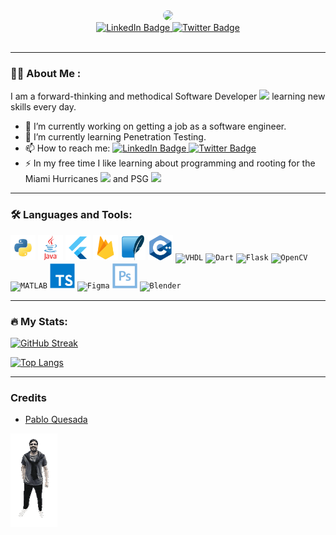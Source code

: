 <div id="header" align="center">
  <img src="https://i.pinimg.com/originals/41/7e/be/417ebee986aec41629278b1e04cfbfe9.gif" width="200" style="border-radius:20px;"/>
</div>
<div id="badges" align="center">
  <a href="https://www.linkedin.com/in/pablojquesada">
    <img src="https://img.shields.io/badge/LinkedIn-blue?style=for-the-badge&logo=linkedin&logoColor=white" alt="LinkedIn Badge"/>
  </a>
  <a href="https://twitter.com/pablojquesada">
    <img src="https://img.shields.io/badge/Twitter-blue?style=for-the-badge&logo=twitter&logoColor=white" alt="Twitter Badge"/>
  </a>
</div>
<div align="center">
  <img src="https://komarev.com/ghpvc/?username=pjquesada&style=flat-square&color=blue" alt=""/>
</div>


---


### :man_technologist: About Me : 

I am a forward-thinking and methodical Software Developer <img src="https://media.giphy.com/media/WUlplcMpOCEmTGBtBW/giphy.gif" width="30"> learning new skills every day.

- 🔭 I’m currently working on getting a job as a software engineer.
- 🌱 I’m currently learning Penetration Testing.
- 📫 How to reach me: <a href="https://www.linkedin.com/in/pablojquesada">
    <img src="https://img.shields.io/badge/LinkedIn-blue?style=for-the-badge&logo=linkedin&logoColor=white" alt="LinkedIn Badge"/>
  </a>
  <a href="https://twitter.com/pablojquesada">
    <img src="https://img.shields.io/badge/Twitter-blue?style=for-the-badge&logo=twitter&logoColor=white" alt="Twitter Badge"/>
  </a>
- ⚡ In my free time I like learning about programming and rooting for the Miami Hurricanes <img src="https://media.giphy.com/media/3o72F9YRkpDkmkHX5S/giphy.gif" width="30"> and PSG <img src="https://c.tenor.com/mlfTdGdrQvAAAAAd/psg-paris-saint-germain.gif" width="30">

---


### 🛠️ Languages and Tools: <div>
  <code><img src="https://raw.githubusercontent.com/github/explore/80688e429a7d4ef2fca1e82350fe8e3517d3494d/topics/python/python.png" title="Python" alt="Python" width="40" height="40"/></code>
  <code><img src="https://github.com/devicons/devicon/blob/master/icons/java/java-original-wordmark.svg" title="Java" alt="Java" width="40" height="40"/></code>
  <code><img src="https://raw.githubusercontent.com/github/explore/80688e429a7d4ef2fca1e82350fe8e3517d3494d/topics/flutter/flutter.png" title="Flutter" alt="Flutter" width="40" height="40"/></code>
  <code><img src="https://raw.githubusercontent.com/github/explore/80688e429a7d4ef2fca1e82350fe8e3517d3494d/topics/firebase/firebase.png" title="Firebase" alt="Firebase" width="40" height="40"/></code>
  <code><img src="https://github.com/devicons/devicon/blob/master/icons/sqlite/sqlite-original.svg" title="SQLite" alt="SQLite" width="40" height="40"/></code>
  <code><img src="https://raw.githubusercontent.com/devicons/devicon/master/icons/cplusplus/cplusplus-original.svg" titel="C++" alt="C++" width="40" height="40"/></code>
  <code><img src="https://external-content.duckduckgo.com/iu/?u=https%3A%2F%2Fcdn.icon-icons.com%2Ficons2%2F2107%2FPNG%2F512%2Ffile_type_vhdl_icon_130091.png&f=1&nofb=1" titel="VHDL" alt="VHDL" width="40" height="40"/></code>
  <code><img src="https://www.vectorlogo.zone/logos/dartlang/dartlang-icon.svg" title="Dart" alt="Dart" width="40" height="40"/></code>
  <code><img src="https://www.vectorlogo.zone/logos/pocoo_flask/pocoo_flask-icon.svg" title="Flask" alt="Flask" width="40" height="40"/></code>
  <code><img src="https://www.vectorlogo.zone/logos/opencv/opencv-icon.svg" title="OpenCV" alt="OpenCV" width="40" height="40"/></code>
  <code><img src="https://upload.wikimedia.org/wikipedia/commons/2/21/Matlab_Logo.png" title="MATLAB" alt="MATLAB" width="40" height="40"/></code>
  <code><img src="https://raw.githubusercontent.com/devicons/devicon/master/icons/typescript/typescript-original.svg" title="Typescript" alt="Typescript" width="40" height="40"/></code>
  <code><img src="https://www.vectorlogo.zone/logos/figma/figma-icon.svg" title="Figma" alt="Figma" width="40" height="40"/></code>
  <code><img src="https://raw.githubusercontent.com/devicons/devicon/master/icons/photoshop/photoshop-line.svg" title="Photoshop" alt="Photoshop" width="40" height="40"/></code>
  <code><img src="https://download.blender.org/branding/community/blender_community_badge_white.svg" title="Blender" alt="Blender" width="40" height="40"/></code>
  
</div>

---


### 🔥 My Stats:

[![GitHub Streak](https://github-readme-streak-stats.herokuapp.com?user=pjquesada&theme=github-dark-blue&hide_border=true&date_format=M%20j%5B%2C%20Y%5D)](https://git.io/streak-stats)

[![Top Langs](https://github-readme-stats.vercel.app/api/top-langs/?username=pjquesada&layout=compact&theme=github_dark)](https://github.com/anuraghazra/github-readme-stats)

---
### Credits
- <a href="https://github.com/pjquesada"> Pablo Quesada </a>

<img src="https://github.com/pjquesada/pjquesada/blob/main/metamegif2-unscreen.gif?raw=true" height=150>
